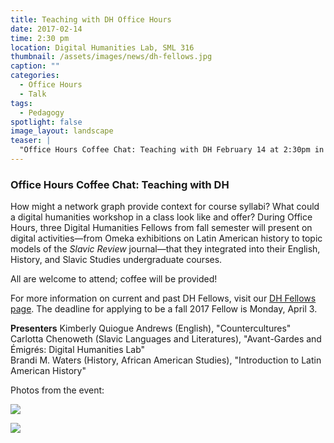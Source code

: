 ```yaml
---
title: Teaching with DH Office Hours
date: 2017-02-14
time: 2:30 pm
location: Digital Humanities Lab, SML 316
thumbnail: /assets/images/news/dh-fellows.jpg
caption: ""
categories: 
  - Office Hours
  - Talk
tags:
  - Pedagogy
spotlight: false 
image_layout: landscape
teaser: |
  "Office Hours Coffee Chat: Teaching with DH February 14 at 2:30pm in the DHLab (SML 316) How might a network graph provide context for course syllabi? What could a digital humanities workshop in a..."
---
```


### Office Hours Coffee Chat: Teaching with DH

How might a network graph provide context for course syllabi? What could a digital humanities workshop in a class look like and offer? During Office Hours, three Digital Humanities Fellows from fall semester will present on digital activities—from Omeka exhibitions on Latin American history to topic models of the *Slavic Review* journal—that they integrated into their English, History, and Slavic Studies undergraduate courses.
   
All are welcome to attend; coffee will be provided!
   
For more information on current and past DH Fellows, visit our [DH Fellows page](http://web.library.yale.edu/dhlab/dhfellows). The deadline for applying to be a fall 2017 Fellow is Monday, April 3.

**Presenters**
Kimberly Quiogue Andrews (English), "Countercultures"  
Carlotta Chenoweth (Slavic Languages and Literatures), "Avant-Gardes and Émigrés: Digital Humanities Lab"  
Brandi M. Waters (History, African American Studies), "Introduction to Latin American History"  

Photos from the event:

[<img src="http://web.library.yale.edu/sites/default/files/resize/images/Brandi-400x300.jpg" />](http://web.library.yale.edu/sites/default/files/images/Brandi.jpg)

[<img src="http://web.library.yale.edu/sites/default/files/resize/images/Carlotta-400x300.jpg" />](http://web.library.yale.edu/sites/default/files/images/Carlotta.jpg)